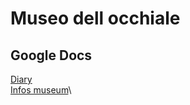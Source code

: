 # Museo dell occhiale

## Google Docs
[Diary](https://docs.google.com/document/d/1fdzkoxx922uGXD0DQB98w8a9BhheYcQAloLezZeXw9k/edit?usp=sharing)\
[Infos museum](https://docs.google.com/document/d/1AGb_j5SptHqxL_X-r7e3XJf3j41fNawTg2l13MBXH9w/edit?usp=sharing)\
